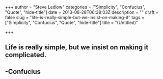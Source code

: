 +++
author = "Steve Ledlow"
categories = ["Simplicity", "Confucius", "Quote", "hide-title"]
date = 2013-08-28T06:38:03Z
description = ""
draft = false
slug = "life-is-really-simple-but-we-insist-on-making-it"
tags = ["Simplicity", "Confucius", "Quote", "hide-title"]
title = "(Untitled)"

+++


## Life is really simple, but we insist on making it complicated.
## -Confucius

